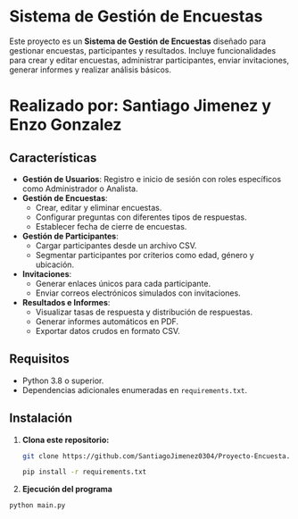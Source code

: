 
# Sistema de Gestión de Encuestas

Este proyecto es un **Sistema de Gestión de Encuestas** diseñado para gestionar encuestas, participantes y resultados. Incluye funcionalidades para crear y editar encuestas, administrar participantes, enviar invitaciones, generar informes y realizar análisis básicos.

# Realizado por: Santiago Jimenez y Enzo Gonzalez
## Características

- **Gestión de Usuarios**: Registro e inicio de sesión con roles específicos como Administrador o Analista.
- **Gestión de Encuestas**:
  - Crear, editar y eliminar encuestas.
  - Configurar preguntas con diferentes tipos de respuestas.
  - Establecer fecha de cierre de encuestas.
- **Gestión de Participantes**:
  - Cargar participantes desde un archivo CSV.
  - Segmentar participantes por criterios como edad, género y ubicación.
- **Invitaciones**:
  - Generar enlaces únicos para cada participante.
  - Enviar correos electrónicos simulados con invitaciones.
- **Resultados e Informes**:
  - Visualizar tasas de respuesta y distribución de respuestas.
  - Generar informes automáticos en PDF.
  - Exportar datos crudos en formato CSV.

## Requisitos

- Python 3.8 o superior.
- Dependencias adicionales enumeradas en `requirements.txt`.

## Instalación

1. **Clona este repositorio:**
   ```bash
   git clone https://github.com/SantiagoJimenez0304/Proyecto-Encuesta.git
   
   pip install -r requirements.txt
   ```
2. **Ejecución del programa**
```bash
python main.py

